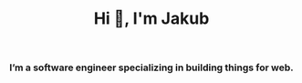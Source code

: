 <h1 align="center">Hi 👋, I'm Jakub</h1>
<br />
<h3 align="center">I’m a software engineer specializing in building things for web.</h3>

<br />
<br />



